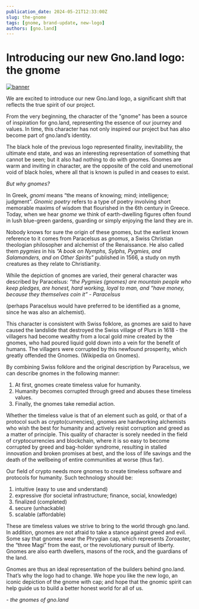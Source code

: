 ```yaml
---
publication_date: 2024-05-21T12:33:00Z
slug: the-gnome
tags: [gnome, brand-update, new-logo]
authors: [gno.land]
---
```


# Introducing our new Gno.land logo: the gnome

[![banner](https://gnolang.github.io/blog/2024-05-21_the-gnome/src/thumbs/banner.png)](https://gnolang.github.io/blog/2024-05-21_the-gnome/src/banner.png)

We are excited to introduce our new Gno.land logo, a significant shift that 
reflects the true spirit of our project.

From the very beginning, the character of the "gnome" has been a source of 
inspiration for gno.land, representing the essence of our journey and values.
In time, this character has not only inspired our project but has also become
part of gno.land’s identity. 

The black hole of the previous logo represented 
finality, inevitability, the ultimate end state, and was an interesting 
representation of something that cannot be seen; but it also had nothing to do
with gnomes. Gnomes are warm and inviting in character, are the opposite of the
cold and unemotional void of black holes, where all that is known is pulled in 
and ceases to exist.

_But why gnomes?_

In Greek, _gnomi_ means “the means of knowing; mind; intelligence; judgment”. 
_Gnomic poetry_ refers to a type of poetry involving short memorable maxims of 
wisdom that flourished in the 6th century in Greece. Today, when we hear _gnome_ 
we think of earth-dwelling figures often found in lush blue-green gardens,
guarding or simply enjoying the land they are in.

Nobody knows for sure the origin of these gnomes, but the earliest known
reference to it comes from Paracelsus as _gnomus_, a Swiss Christian theologian 
philosopher and alchemist of the Renaissance. He also called them _pygmies_ in 
his _“A book on Nymphs, Sylphs, Pygmies, and Salamanders, and on Other Spirits”_
published in 1566, a study on myth creatures as they relate to Christianity.

While the depiction of gnomes are varied, their general character was described
by Paracelsus:
_“the Pygmies (gnomes) are mountain people who keep pledges, are honest, hard 
working, loyal to man, and “have money, because they themselves coin it” -
Paracelsus_

(perhaps Paracelsus would have preferred to be identified as a gnome, since he was also an alchemist).

This character is consistent with Swiss folklore, as gnomes are said to have 
caused the landslide that destroyed the Swiss village of Plurs in 1618 - the
villagers had become wealthy from a local gold mine created by the gnomes, who
had poured liquid gold down into a vein for the benefit of humans. The villagers
were corrupted by this newfound prosperity, which greatly offended the Gnomes. 
(Wikipedia on Gnomes).

By combining Swiss folklore and the original description by Paracelsus, we can 
describe gnomes in the following manner:
1. At first, gnomes create timeless value for humanity.
2. Humanity becomes corrupted through greed and abuses these timeless values.
3. Finally, the gnomes take remedial action.

Whether the timeless value is that of an element such as gold, or that of a
protocol such as crypto(currencies), gnomes are hardworking alchemists who wish
the best for humanity and actively resist corruption and greed as a matter of 
principle. This quality of character is sorely needed in the field of 
cryptocurrencies and blockchain, where it is so easy to become corrupted by 
greed and bag-holder syndrome, resulting in stalled innovation and broken 
promises at best, and the loss of life savings and the death of the wellbeing 
of entire communities at worse (thus far).

Our field of crypto needs more gnomes to create timeless software and protocols
for humanity. Such technology should be:
1. intuitive (easy to use and understand)
2. expressive (for societal infrastructure; finance, social, knowledge)
3. finalized (completed)
4. secure (unhackable)
5. scalable (affordable)

These are timeless values we strive to bring to the world through gno.land. In
addition, gnomes are not afraid to take a stance against greed and evil. Some
say that gnomes wear the Phrygian cap, which represents Zoroaster, the “three Magi”
from the east, or the revolutionary pursuit of liberty. Gnomes are also earth
dwellers, masons of the rock, and the guardians of the land.

Gnomes are thus an ideal representation of the builders behind gno.land. That’s
why the logo had to change. We hope you like the new logo, an iconic depiction 
of the gnome with cap; and hope that the gnomic spirit can help guide us to build
a better honest world for all of us.

_- the gnomes of gno.land_


